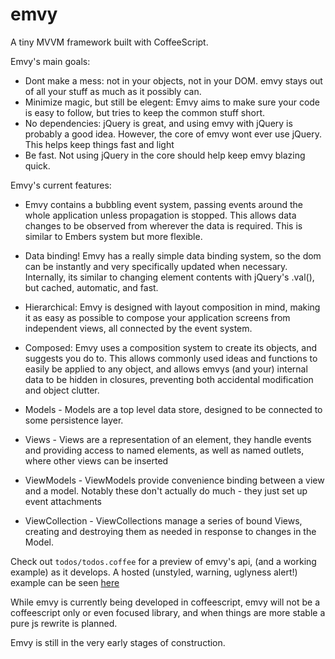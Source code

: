 emvy
====

A tiny MVVM framework built with CoffeeScript.

Emvy's main goals:

* Dont make a mess: not in your objects, not in your DOM. emvy stays out of all your stuff as much as it possibly can.
* Minimize magic, but still be elegent: Emvy aims to make sure your code is easy to follow, but tries to keep the common stuff short.
* No dependencies: jQuery is great, and using emvy with jQuery is probably a good idea. However, the core of emvy wont ever use jQuery. This helps keep things fast and light
* Be fast. Not using jQuery in the core should help keep emvy blazing quick.

Emvy's current features:
* Emvy contains a bubbling event system, passing events around the whole application unless propagation is stopped. This allows data changes to be observed from wherever the data is required. This is similar to Embers system but more flexible.
* Data binding! Emvy has a really simple data binding system, so the dom can be instantly and very specifically updated when necessary. Internally, its similar to changing element contents with jQuery's .val(), but cached, automatic, and fast.
* Hierarchical: Emvy is designed with layout composition in mind, making it as easy as possible to compose your application screens from independent views, all connected by the event system.
* Composed: Emvy uses a composition system to create its objects, and suggests you do to. This allows commonly used ideas and functions to easily be applied to any object, and allows emvys (and your) internal data to be hidden in closures, preventing both accidental modification and object clutter.

* Models - Models are a top level data store, designed to be connected to some persistence layer. 
* Views - Views are a representation of an element, they handle events and providing access to named elements, as well as named outlets, where other views can be inserted
* ViewModels - ViewModels provide convenience binding between a view and a model. Notably these don't actually do much - they just set up event attachments
* ViewCollection - ViewCollections manage a series of bound Views, creating and destroying them as needed in response to changes in the Model.

Check out `todos/todos.coffee` for a preview of emvy's api, (and a working example) as it develops.
A hosted (unstyled, warning, uglyness alert!) example can be seen [here](http://mdlawson.github.io/emvy/#example)

While emvy is currently being developed in coffeescript, emvy will not be a coffeescript only or even focused library, and when things are more stable a pure js rewrite is planned. 

Emvy is still in the very early stages of construction.
